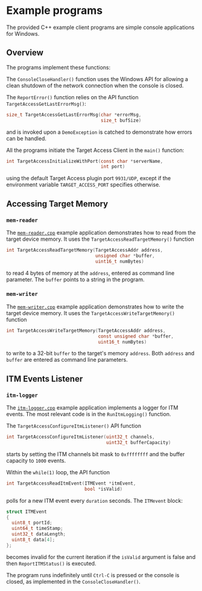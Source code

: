 # Example programs
The provided C++ example client programs are simple console applications for Windows. 

## Overview
The programs implement these functions:

The `ConsoleCloseHandler()` function uses the Windows API for allowing a clean shutdown of the network connection when the console is closed.

The `ReportError()` function relies on the API function `TargetAccessGetLastErrorMsg()`:
```c
size_t TargetAccessGetLastErrorMsg(char *errorMsg,
                                   size_t bufSize)
```
and is invoked upon a `DemoException` is catched to demonstrate how errors can be handled.

All the programs initiate the Target Access Client in the `main()` function:
```c
int TargetAccessInitializeWithPort(const char *serverName,
                                   int port)
```
using the default Target Access plugin port `9931/UDP`, except if the environment variable `TARGET_ACCESS_PORT` specifies otherwise.


## Accessing Target Memory
### `mem-reader`
The [`mem-reader.cpp`](mem-reader.cpp) example application demonstrates how to read from the target device memory. It uses the `TargetAccessReadTargetMemory()` function
```c
int TargetAccessReadTargetMemory(TargetAccessAddr address,
                                 unsigned char *buffer,
                                 uint16_t numBytes)
```
to read 4 bytes of memory at the `address`, entered as command line parameter. The `buffer` points to a string in the program.


### `mem-writer`
The [`mem-writer.cpp`](mem-writer.cpp) example application demonstrates how to write the target device memory. It uses the `TargetAccessWriteTargetMemory()` function 
```c
int TargetAccessWriteTargetMemory(TargetAccessAddr address,
                                  const unsigned char *buffer,
                                  uint16_t numBytes)
```
to write to a 32-bit `buffer` to the target's memory `address`. Both `address` and `buffer` are entered as command line parameters.


## ITM Events Listener
### `itm-logger`
The [`itm-logger.cpp`](itm-logger.cpp) example application implements a logger for ITM events. The most relevant code is in the `RunItmLogging()` function.

The `TargetAccessConfigureItmListener()` API function
```c
int TargetAccessConfigureItmListener(uint32_t channels,
                                     uint32_t bufferCapacity)
```
starts by setting the ITM channels bit mask to `0xffffffff` and the buffer capacity to `1000` events.

Within the `while(1)` loop, the API function
```c
int TargetAccessReadItmEvent(ITMEvent *itmEvent,
                             bool *isValid)
```
polls for a new ITM event every `duration` seconds. The `ITMevent` block:
```c
struct ITMEvent
{
  uint8_t portId;
  uint64_t timeStamp;
  uint32_t dataLength;
  uint8_t data[4];
};
```
becomes invalid for the current iteration if the `isValid` argument is false and then `ReportITMStatus()` is executed.

The program runs indefinitely until `Ctrl-C` is pressed or the console is closed, as implemented in the `ConsoleCloseHandler()`.
